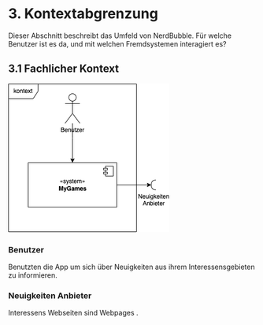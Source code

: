 # 3. Kontextabgrenzung

Dieser Abschnitt beschreibt das Umfeld von NerdBubble. Für welche Benutzer ist es da, und mit welchen Fremdsystemen interagiert es?

## 3.1 Fachlicher Kontext

![](system-context.drawio.png)

### Benutzer

Benutzten die App um sich über Neuigkeiten aus ihrem Interessensgebieten zu informieren.

### Neuigkeiten Anbieter

Interessens Webseiten sind Webpages .
